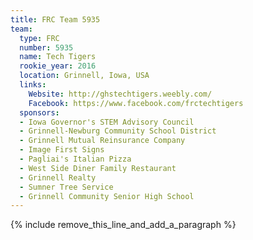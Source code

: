 ```yaml
---
title: FRC Team 5935
team:
  type: FRC
  number: 5935
  name: Tech Tigers
  rookie_year: 2016
  location: Grinnell, Iowa, USA
  links:
    Website: http://ghstechtigers.weebly.com/
    Facebook: https://www.facebook.com/frctechtigers
  sponsors:
  - Iowa Governor's STEM Advisory Council
  - Grinnell-Newburg Community School District
  - Grinnell Mutual Reinsurance Company
  - Image First Signs
  - Pagliai's Italian Pizza
  - West Side Diner Family Restaurant
  - Grinnell Realty
  - Sumner Tree Service
  - Grinnell Community Senior High School
---
```


{% include remove_this_line_and_add_a_paragraph %}